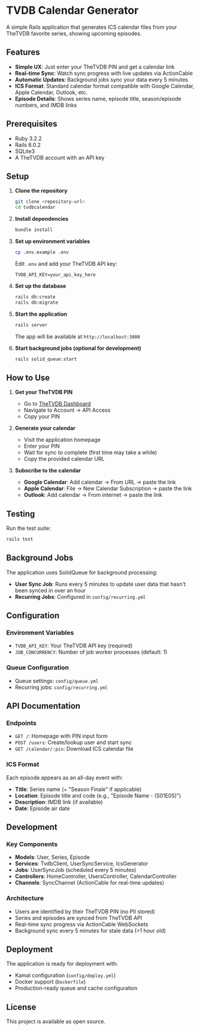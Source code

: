 # TVDB Calendar Generator

A simple Rails application that generates ICS calendar files from your TheTVDB favorite series, showing upcoming episodes.

## Features

- **Simple UX**: Just enter your TheTVDB PIN and get a calendar link
- **Real-time Sync**: Watch sync progress with live updates via ActionCable
- **Automatic Updates**: Background jobs sync your data every 5 minutes
- **ICS Format**: Standard calendar format compatible with Google Calendar, Apple Calendar, Outlook, etc.
- **Episode Details**: Shows series name, episode title, season/episode numbers, and IMDB links

## Prerequisites

- Ruby 3.2.2
- Rails 8.0.2
- SQLite3
- A TheTVDB account with an API key

## Setup

1. **Clone the repository**
   ```bash
   git clone <repository-url>
   cd tvdbcalendar
   ```

2. **Install dependencies**
   ```bash
   bundle install
   ```

3. **Set up environment variables**
   ```bash
   cp .env.example .env
   ```
   
   Edit `.env` and add your TheTVDB API key:
   ```
   TVDB_API_KEY=your_api_key_here
   ```

4. **Set up the database**
   ```bash
   rails db:create
   rails db:migrate
   ```

5. **Start the application**
   ```bash
   rails server
   ```

   The app will be available at `http://localhost:3000`

6. **Start background jobs (optional for development)**
   ```bash
   rails solid_queue:start
   ```

## How to Use

1. **Get your TheTVDB PIN**
   - Go to [TheTVDB Dashboard](https://thetvdb.com/dashboard)
   - Navigate to Account → API Access
   - Copy your PIN

2. **Generate your calendar**
   - Visit the application homepage
   - Enter your PIN
   - Wait for sync to complete (first time may take a while)
   - Copy the provided calendar URL

3. **Subscribe to the calendar**
   - **Google Calendar**: Add calendar → From URL → paste the link
   - **Apple Calendar**: File → New Calendar Subscription → paste the link
   - **Outlook**: Add calendar → From internet → paste the link

## Testing

Run the test suite:
```bash
rails test
```

## Background Jobs

The application uses SolidQueue for background processing:
- **User Sync Job**: Runs every 5 minutes to update user data that hasn't been synced in over an hour
- **Recurring Jobs**: Configured in `config/recurring.yml`

## Configuration

### Environment Variables
- `TVDB_API_KEY`: Your TheTVDB API key (required)
- `JOB_CONCURRENCY`: Number of job worker processes (default: 1)

### Queue Configuration
- Queue settings: `config/queue.yml`
- Recurring jobs: `config/recurring.yml`

## API Documentation

### Endpoints
- `GET /`: Homepage with PIN input form
- `POST /users`: Create/lookup user and start sync
- `GET /calendar/:pin`: Download ICS calendar file

### ICS Format
Each episode appears as an all-day event with:
- **Title**: Series name (+ "Season Finale" if applicable)
- **Location**: Episode title and code (e.g., "Episode Name - (S01E05)")
- **Description**: IMDB link (if available)
- **Date**: Episode air date

## Development

### Key Components
- **Models**: User, Series, Episode
- **Services**: TvdbClient, UserSyncService, IcsGenerator
- **Jobs**: UserSyncJob (scheduled every 5 minutes)
- **Controllers**: HomeController, UsersController, CalendarController
- **Channels**: SyncChannel (ActionCable for real-time updates)

### Architecture
- Users are identified by their TheTVDB PIN (no PII stored)
- Series and episodes are synced from TheTVDB API
- Real-time sync progress via ActionCable WebSockets
- Background sync every 5 minutes for stale data (>1 hour old)

## Deployment

The application is ready for deployment with:
- Kamal configuration (`config/deploy.yml`)
- Docker support (`Dockerfile`)
- Production-ready queue and cache configuration

## License

This project is available as open source.
